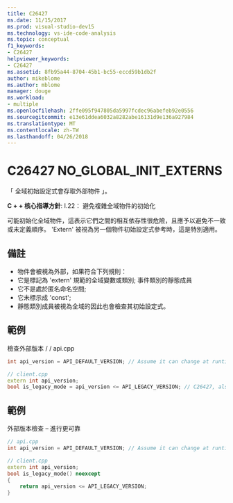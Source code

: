 ```yaml
---
title: C26427
ms.date: 11/15/2017
ms.prod: visual-studio-dev15
ms.technology: vs-ide-code-analysis
ms.topic: conceptual
f1_keywords:
- C26427
helpviewer_keywords:
- C26427
ms.assetid: 8fb95a44-8704-45b1-bc55-eccd59b1db2f
author: mikeblome
ms.author: mblome
manager: douge
ms.workload:
- multiple
ms.openlocfilehash: 2ffe095f947805da5997fcdec96abefeb92e0556
ms.sourcegitcommit: e13e61ddea6032a8282abe16131d9e136a927984
ms.translationtype: MT
ms.contentlocale: zh-TW
ms.lasthandoff: 04/26/2018
---
```

# <a name="c26427-noglobalinitexterns"></a>C26427 NO_GLOBAL_INIT_EXTERNS
「 全域初始設定式會存取外部物件 」。

**C + + 核心指導方針**: I.22： 避免複雜全域物件的初始化

可能初始化全域物件，這表示它們之間的相互依存性很危險，且應予以避免不一致或未定義順序。 'Extern' 被視為另一個物件初始設定式參考時，這是特別適用。

## <a name="remarks"></a>備註
 -  物件會被視為外部，如果符合下列規則：
-  它是標記為 'extern' 規範的全域變數或類別; 事件類別的靜態成員
-  它不是處於匿名命名空間;
-  它未標示成 'const';
-  靜態類別成員被視為全域的因此也會檢查其初始設定式。
## <a name="example"></a>範例
檢查外部版本 / / api.cpp

```cpp
int api_version = API_DEFAULT_VERSION; // Assume it can change at runtime, hence non-const.

// client.cpp
extern int api_version;
bool is_legacy_mode = api_version <= API_LEGACY_VERSION; // C26427, also stale value
```

## <a name="example"></a>範例
外部版本檢查 – 進行更可靠

```cpp
// api.cpp
int api_version = API_DEFAULT_VERSION; // Assume it can change at runtime, hence non-const.

// client.cpp
extern int api_version;
bool is_legacy_mode() noexcept
{
    return api_version <= API_LEGACY_VERSION;
}
```

